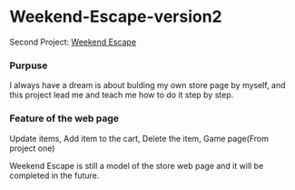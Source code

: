 # Weekend-Escape-version2

Second Project: [Weekend Escape](https://weekend-escape-version-2.herokuapp.com/)

### Purpuse
I always have a dream is about bulding my own store page by myself, and this project lead me and teach me how to do it step by step.

### Feature of the web page

Update items, Add item to the cart, Delete the item, Game page(From project one)

Weekend Escape is still a model of the store web page and it will be completed in the future.

###
